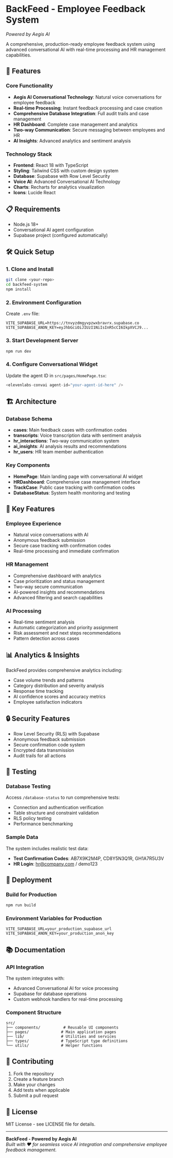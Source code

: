 # BackFeed - Employee Feedback System
*Powered by Aegis AI*

A comprehensive, production-ready employee feedback system using advanced conversational AI with real-time processing and HR management capabilities.

## 🚀 Features

### Core Functionality
- **Aegis AI Conversational Technology**: Natural voice conversations for employee feedback
- **Real-time Processing**: Instant feedback processing and case creation
- **Comprehensive Database Integration**: Full audit trails and case management
- **HR Dashboard**: Complete case management and analytics
- **Two-way Communication**: Secure messaging between employees and HR
- **AI Insights**: Advanced analytics and sentiment analysis

### Technology Stack
- **Frontend**: React 18 with TypeScript
- **Styling**: Tailwind CSS with custom design system
- **Database**: Supabase with Row Level Security
- **Voice AI**: Advanced Conversational AI Technology
- **Charts**: Recharts for analytics visualization
- **Icons**: Lucide React

## 📋 Requirements

- Node.js 18+
- Conversational AI agent configuration
- Supabase project (configured automatically)

## 🛠️ Quick Setup

### 1. Clone and Install
```bash
git clone <your-repo>
cd backfeed-system
npm install
```

### 2. Environment Configuration
Create `.env` file:
```env
VITE_SUPABASE_URL=https://tnvyzdmgyvpzwxbravrx.supabase.co
VITE_SUPABASE_ANON_KEY=eyJhbGciOiJIUzI1NiIsInR5cCI6IkpXVCJ9...
```

### 3. Start Development Server
```bash
npm run dev
```

### 4. Configure Conversational Widget
Update the agent ID in `src/pages/HomePage.tsx`:
```typescript
<elevenlabs-convai agent-id="your-agent-id-here" />
```

## 🏗️ Architecture

### Database Schema
- **cases**: Main feedback cases with confirmation codes
- **transcripts**: Voice transcription data with sentiment analysis
- **hr_interactions**: Two-way communication system
- **ai_insights**: AI analysis results and recommendations
- **hr_users**: HR team member authentication

### Key Components
- **HomePage**: Main landing page with conversational AI widget
- **HRDashboard**: Comprehensive case management interface
- **TrackCase**: Public case tracking with confirmation codes
- **DatabaseStatus**: System health monitoring and testing

## 🎯 Key Features

### Employee Experience
- Natural voice conversations with AI
- Anonymous feedback submission
- Secure case tracking with confirmation codes
- Real-time processing and immediate confirmation

### HR Management
- Comprehensive dashboard with analytics
- Case prioritization and status management
- Two-way secure communication
- AI-powered insights and recommendations
- Advanced filtering and search capabilities

### AI Processing
- Real-time sentiment analysis
- Automatic categorization and priority assignment
- Risk assessment and next steps recommendations
- Pattern detection across cases

## 📊 Analytics & Insights

BackFeed provides comprehensive analytics including:
- Case volume trends and patterns
- Category distribution and severity analysis
- Response time tracking
- AI confidence scores and accuracy metrics
- Employee satisfaction indicators

## 🔒 Security Features

- Row Level Security (RLS) with Supabase
- Anonymous feedback submission
- Secure confirmation code system
- Encrypted data transmission
- Audit trails for all actions

## 🧪 Testing

### Database Testing
Access `/database-status` to run comprehensive tests:
- Connection and authentication verification
- Table structure and constraint validation
- RLS policy testing
- Performance benchmarking

### Sample Data
The system includes realistic test data:
- **Test Confirmation Codes**: AB7X9K2M4P, CD8Y5N3Q1R, GH1A7R5U3V
- **HR Login**: hr@company.com / demo123

## 🚀 Deployment

### Build for Production
```bash
npm run build
```

### Environment Variables for Production
```env
VITE_SUPABASE_URL=your_production_supabase_url
VITE_SUPABASE_ANON_KEY=your_production_anon_key
```

## 📚 Documentation

### API Integration
The system integrates with:
- Advanced Conversational AI for voice processing
- Supabase for database operations
- Custom webhook handlers for real-time processing

### Component Structure
```
src/
├── components/          # Reusable UI components
├── pages/              # Main application pages
├── lib/                # Utilities and services
├── types/              # TypeScript type definitions
└── utils/              # Helper functions
```

## 🤝 Contributing

1. Fork the repository
2. Create a feature branch
3. Make your changes
4. Add tests when applicable
5. Submit a pull request

## 📄 License

MIT License - see LICENSE file for details.

---

**BackFeed - Powered by Aegis AI**  
*Built with ❤️ for seamless voice AI integration and comprehensive employee feedback management.*